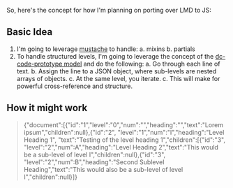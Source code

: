 So, here's the concept for how I'm planning on porting over LMD to JS:

## Basic Idea
1. I'm going to leverage [mustache](http://mustache.github.io) to handle:
  a. mixins
  b. partials
1. To handle structured levels, I'm going to leverage the concept of the [dc-code-prototype model](https://github.com/joshdata/dc-code-prototype) and do the following:
  a. Go through each line of text.
  b. Assign the line to a JSON object, where sub-levels are nested arrays of objects.
  c. At the same level, you iterate.
  c. This will make for powerful cross-reference and structure.

## How it might work

> {"document":[{"id":"1","level":"0","num":"","heading":"","text":"Lorem ipsum","children":null},{"id":"2", "level":"1","num":"I","heading":"Level Heading 1", "text":"Testing of the level heading 1","children":[{"id":"3", "level":"2","num":A","heading":"Level Heading 2","text":"This would be a sub-level of level I","children":null},{"id":"3", "level":"2","num":B","heading":"Second Sublevel Heading","text":"This would also be a sub-level of level I","children":null}]}
